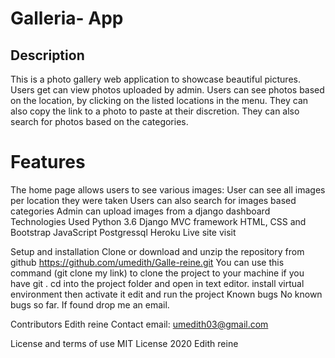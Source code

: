 
# Galleria- App

## Description

This is a photo gallery web application to showcase beautiful pictures. Users get can view photos uploaded by admin. Users can see photos based on the location, by clicking on the listed locations in the menu. They can also copy the link to a photo to paste at their discretion. They can also search for photos based on the categories.

# Features
The home page allows users to see various images:
User can see all images per location they were taken
Users can also search for images based categories
Admin can upload images from a django dashboard
Technologies Used
Python 3.6
Django MVC framework
HTML, CSS and Bootstrap
JavaScript
Postgressql
Heroku
Live site
visit

Setup and installation
Clone or download and unzip the repository from github https://github.com/umedith/Galle-reine.git
You can use this command (git clone my link) to clone the project to your machine if you have git .
cd into the project folder and open in text editor.
install virtual environment then activate it
edit and run the project
Known bugs
No known bugs so far. If found drop me an email.

Contributors
Edith reine
Contact
email: umedith03@gmail.com

License and terms of use
MIT License 2020 Edith reine